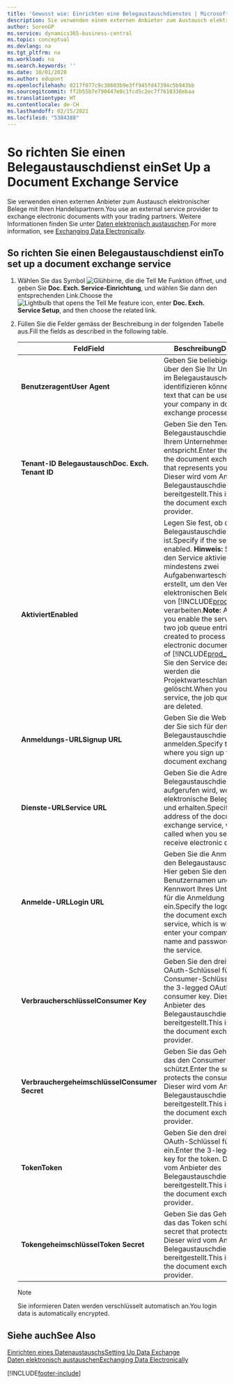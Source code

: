 ```yaml
---
title: 'Gewusst wie: Einrichten eine Belegaustauschdienstes | Microsoft Docs'
description: Sie verwenden einen externen Anbieter zum Austausch elektronischer Belege mit Ihren Handelspartnern.
author: SorenGP
ms.service: dynamics365-business-central
ms.topic: conceptual
ms.devlang: na
ms.tgt_pltfrm: na
ms.workload: na
ms.search.keywords: ''
ms.date: 10/01/2020
ms.author: edupont
ms.openlocfilehash: 0217f077c9c38603b9e3ff945fd47394c5b943bb
ms.sourcegitcommit: ff2b55b7e790447e0c1fcd5c2ec7f7610338ebaa
ms.translationtype: HT
ms.contentlocale: de-CH
ms.lasthandoff: 02/15/2021
ms.locfileid: "5384388"
---
```

# <a name="set-up-a-document-exchange-service"></a><span data-ttu-id="5abc2-103">So richten Sie einen Belegaustauschdienst ein</span><span class="sxs-lookup"><span data-stu-id="5abc2-103">Set Up a Document Exchange Service</span></span>
<span data-ttu-id="5abc2-104">Sie verwenden einen externen Anbieter zum Austausch elektronischer Belege mit Ihren Handelspartnern.</span><span class="sxs-lookup"><span data-stu-id="5abc2-104">You use an external service provider to exchange electronic documents with your trading partners.</span></span> <span data-ttu-id="5abc2-105">Weitere Informationen finden Sie unter [Daten elektronisch austauschen](across-data-exchange.md).</span><span class="sxs-lookup"><span data-stu-id="5abc2-105">For more information, see [Exchanging Data Electronically](across-data-exchange.md).</span></span>  

## <a name="to-set-up-a-document-exchange-service"></a><span data-ttu-id="5abc2-106">So richten Sie einen Belegaustauschdienst ein</span><span class="sxs-lookup"><span data-stu-id="5abc2-106">To set up a document exchange service</span></span>  
1. <span data-ttu-id="5abc2-107">Wählen Sie das Symbol ![Glühbirne, die die Tell Me Funktion öffnet](media/ui-search/search_small.png "Tell Me-Funktion"), und geben Sie **Doc. Exch. Service-Einrichtung**, und wählen Sie dann den entsprechenden Link.</span><span class="sxs-lookup"><span data-stu-id="5abc2-107">Choose the ![Lightbulb that opens the Tell Me feature](media/ui-search/search_small.png "Tell me what you want to do") icon, enter **Doc. Exch. Service Setup**, and then choose the related link.</span></span>  
2. <span data-ttu-id="5abc2-108">Füllen Sie die Felder gemäss der Beschreibung in der folgenden Tabelle aus.</span><span class="sxs-lookup"><span data-stu-id="5abc2-108">Fill the fields as described in the following table.</span></span>  

    |<span data-ttu-id="5abc2-109">Feld</span><span class="sxs-lookup"><span data-stu-id="5abc2-109">Field</span></span>|<span data-ttu-id="5abc2-110">Beschreibung</span><span class="sxs-lookup"><span data-stu-id="5abc2-110">Description</span></span>|  
    |---------------------------------|---------------------------------------|  
    |<span data-ttu-id="5abc2-111">**Benutzeragent**</span><span class="sxs-lookup"><span data-stu-id="5abc2-111">**User Agent**</span></span>|<span data-ttu-id="5abc2-112">Geben Sie beliebigen Text ein, über den Sie Ihr Unternehmen im Belegaustauschdienst identifizieren können</span><span class="sxs-lookup"><span data-stu-id="5abc2-112">Enter any text that can be used to identify your company in document exchange processes.</span></span>|  
    |<span data-ttu-id="5abc2-113">**Tenant-ID Belegaustausch**</span><span class="sxs-lookup"><span data-stu-id="5abc2-113">**Doc. Exch. Tenant ID**</span></span>|<span data-ttu-id="5abc2-114">Geben Sie den Tenant beim Belegaustauschdienst an, der Ihrem Unternehmen entspricht.</span><span class="sxs-lookup"><span data-stu-id="5abc2-114">Enter the tenant in the document exchange service that represents your company.</span></span> <span data-ttu-id="5abc2-115">Dieser wird vom Anbieter des Belegaustauschdienstes bereitgestellt.</span><span class="sxs-lookup"><span data-stu-id="5abc2-115">This is provided by the document exchange service provider.</span></span>|  
    |<span data-ttu-id="5abc2-116">**Aktiviert**</span><span class="sxs-lookup"><span data-stu-id="5abc2-116">**Enabled**</span></span>|<span data-ttu-id="5abc2-117">Legen Sie fest, ob der Belegaustauschdienst aktiviert ist.</span><span class="sxs-lookup"><span data-stu-id="5abc2-117">Specify if the service is enabled.</span></span> <span data-ttu-id="5abc2-118">**Hinweis:** Sobald Sie den Service aktivieren, werden mindestens zwei Aufgabenwarteschlangenposten erstellt, um den Verkehr von elektronischen Belegen zu und von [!INCLUDE[prod_short](includes/prod_short.md)] zu verarbeiten.</span><span class="sxs-lookup"><span data-stu-id="5abc2-118">**Note:**  As soon as you enable the service, at least two job queue entries are created to process the traffic of electronic documents in and out of [!INCLUDE[prod_short](includes/prod_short.md)].</span></span> <span data-ttu-id="5abc2-119">Wenn Sie den Service deaktivieren, werden die Projektwarteschlangenposten gelöscht.</span><span class="sxs-lookup"><span data-stu-id="5abc2-119">When you disable the service, the job queue entries are deleted.</span></span>|  
    |<span data-ttu-id="5abc2-120">**Anmeldungs-URL**</span><span class="sxs-lookup"><span data-stu-id="5abc2-120">**Signup URL**</span></span>|<span data-ttu-id="5abc2-121">Geben Sie die Webseite an, auf der Sie sich für den Belegaustauschdienst anmelden.</span><span class="sxs-lookup"><span data-stu-id="5abc2-121">Specify the web page where you sign up for the document exchange service.</span></span>|  
    |<span data-ttu-id="5abc2-122">**Dienste-URL**</span><span class="sxs-lookup"><span data-stu-id="5abc2-122">**Service URL**</span></span>|<span data-ttu-id="5abc2-123">Geben Sie die Adresse des Belegaustauschdienst an, die aufgerufen wird, wenn Sie elektronische Belege versenden und erhalten.</span><span class="sxs-lookup"><span data-stu-id="5abc2-123">Specify the address of the document exchange service, which will be called when you send and receive electronic documents.</span></span>|  
    |<span data-ttu-id="5abc2-124">**Anmelde-URL**</span><span class="sxs-lookup"><span data-stu-id="5abc2-124">**Login URL**</span></span>|<span data-ttu-id="5abc2-125">Geben Sie die Anmeldeseite für den Belegaustauschdienst an. Hier geben Sie den Benutzernamen und das Kennwort Ihres Unternehmens für die Anmeldung beim Service ein.</span><span class="sxs-lookup"><span data-stu-id="5abc2-125">Specify the logon page for the document exchange service, which is where you enter your company’s user name and password to log on to the service.</span></span>|  
    |<span data-ttu-id="5abc2-126">**Verbraucherschlüssel**</span><span class="sxs-lookup"><span data-stu-id="5abc2-126">**Consumer Key**</span></span>|<span data-ttu-id="5abc2-127">Geben Sie den dreiteiligen OAuth-Schlüssel für den Consumer-Schlüssel ein.</span><span class="sxs-lookup"><span data-stu-id="5abc2-127">Enter the 3-legged OAuth key for the consumer key.</span></span> <span data-ttu-id="5abc2-128">Dieser wird vom Anbieter des Belegaustauschdienstes bereitgestellt.</span><span class="sxs-lookup"><span data-stu-id="5abc2-128">This is provided by the document exchange service provider.</span></span>|  
    |<span data-ttu-id="5abc2-129">**Verbrauchergeheimschlüssel**</span><span class="sxs-lookup"><span data-stu-id="5abc2-129">**Consumer Secret**</span></span>|<span data-ttu-id="5abc2-130">Geben Sie das Geheimnis ein, das den Consumer-Schlüssel schützt.</span><span class="sxs-lookup"><span data-stu-id="5abc2-130">Enter the secret that protects the consumer key.</span></span> <span data-ttu-id="5abc2-131">Dieser wird vom Anbieter des Belegaustauschdienstes bereitgestellt.</span><span class="sxs-lookup"><span data-stu-id="5abc2-131">This is provided by the document exchange service provider.</span></span>|  
    |<span data-ttu-id="5abc2-132">**Token**</span><span class="sxs-lookup"><span data-stu-id="5abc2-132">**Token**</span></span>|<span data-ttu-id="5abc2-133">Geben Sie den dreiteiligen OAuth-Schlüssel für das Token ein.</span><span class="sxs-lookup"><span data-stu-id="5abc2-133">Enter the 3-legged OAuth key for the token.</span></span> <span data-ttu-id="5abc2-134">Dieser wird vom Anbieter des Belegaustauschdienstes bereitgestellt.</span><span class="sxs-lookup"><span data-stu-id="5abc2-134">This is provided by the document exchange service provider.</span></span>|  
    |<span data-ttu-id="5abc2-135">**Tokengeheimschlüssel**</span><span class="sxs-lookup"><span data-stu-id="5abc2-135">**Token Secret**</span></span>|<span data-ttu-id="5abc2-136">Geben Sie das Geheimnis ein, das das Token schützt.</span><span class="sxs-lookup"><span data-stu-id="5abc2-136">Enter the secret that protects the token.</span></span> <span data-ttu-id="5abc2-137">Dieser wird vom Anbieter des Belegaustauschdienstes bereitgestellt.</span><span class="sxs-lookup"><span data-stu-id="5abc2-137">This is provided by the document exchange service provider.</span></span>|  

    > [!NOTE]  
    > <span data-ttu-id="5abc2-138">Sie informieren Daten werden verschlüsselt automatisch an.</span><span class="sxs-lookup"><span data-stu-id="5abc2-138">You login data is automatically encrypted.</span></span>

## <a name="see-also"></a><span data-ttu-id="5abc2-139">Siehe auch</span><span class="sxs-lookup"><span data-stu-id="5abc2-139">See Also</span></span>  
[<span data-ttu-id="5abc2-140">Einrichten eines Datenaustauschs</span><span class="sxs-lookup"><span data-stu-id="5abc2-140">Setting Up Data Exchange</span></span>](across-set-up-data-exchange.md)  
[<span data-ttu-id="5abc2-141">Daten elektronisch austauschen</span><span class="sxs-lookup"><span data-stu-id="5abc2-141">Exchanging Data Electronically</span></span>](across-data-exchange.md)


[!INCLUDE[footer-include](includes/footer-banner.md)]